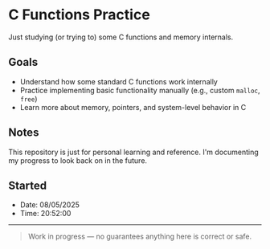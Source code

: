 # C Functions Practice

Just studying (or trying to) some C functions and memory internals.

## Goals

- Understand how some standard C functions work internally
- Practice implementing basic functionality manually (e.g., custom `malloc`, `free`)
- Learn more about memory, pointers, and system-level behavior in C

## Notes

This repository is just for personal learning and reference. I'm documenting my progress to look back on in the future.

## Started

- Date: 08/05/2025
- Time: 20:52:00

---

>  Work in progress — no guarantees anything here is correct or safe.

